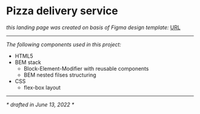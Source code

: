 # Pizza delivery service

_this landing page was created on basis of Figma design template:_ [URL](https://www.figma.com/file/DbFAkE2hcBXD0Dw1o9pVyx/Delivery?node-id=1%3A3)

---

_The following components used in this project:_

- HTML5
- BEM stack
  - Block-Element-Modifier with reusable components
  - BEM nested filses structuring
- CSS
  - flex-box layout

---

_* drafted in June 13, 2022 *_
